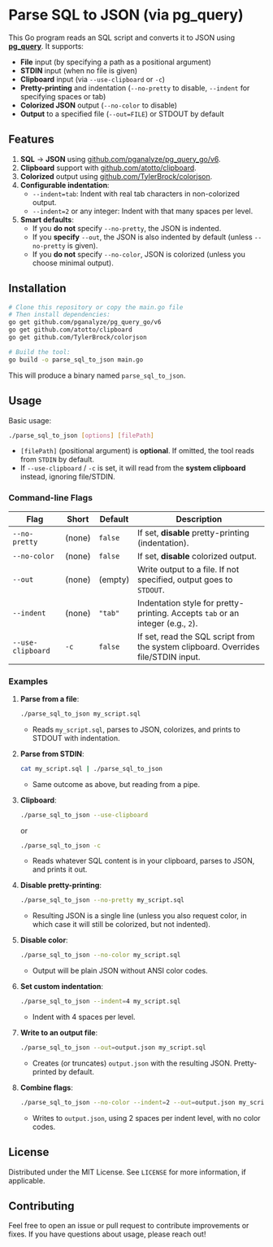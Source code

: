 # Parse SQL to JSON (via pg_query)

This Go program reads an SQL script and converts it to JSON using [**pg_query**](https://github.com/pganalyze/pg_query_go). It supports:

- **File** input (by specifying a path as a positional argument)
- **STDIN** input (when no file is given)
- **Clipboard** input (via `--use-clipboard` or `-c`)
- **Pretty-printing** and indentation (`--no-pretty` to disable, `--indent` for specifying spaces or tab)
- **Colorized JSON** output (`--no-color` to disable)
- **Output** to a specified file (`--out=FILE`) or STDOUT by default

## Features

1. **SQL** → **JSON** using [github.com/pganalyze/pg_query_go/v6](https://github.com/pganalyze/pg_query_go).
2. **Clipboard** support with [github.com/atotto/clipboard](https://github.com/atotto/clipboard).
3. **Colorized** output using [github.com/TylerBrock/colorjson](https://github.com/TylerBrock/colorjson).
4. **Configurable indentation**:
   - `--indent=tab`: Indent with real tab characters in non-colorized output.
   - `--indent=2` or any integer: Indent with that many spaces per level.
5. **Smart defaults**:
   - If you **do not** specify `--no-pretty`, the JSON is indented.
   - If you **specify** `--out`, the JSON is also indented by default (unless `--no-pretty` is given).
   - If you **do not** specify `--no-color`, JSON is colorized (unless you choose minimal output).

## Installation

```bash
# Clone this repository or copy the main.go file
# Then install dependencies:
go get github.com/pganalyze/pg_query_go/v6
go get github.com/atotto/clipboard
go get github.com/TylerBrock/colorjson

# Build the tool:
go build -o parse_sql_to_json main.go
```

This will produce a binary named `parse_sql_to_json`.

## Usage

Basic usage:

```bash
./parse_sql_to_json [options] [filePath]
```

- `[filePath]` (positional argument) is **optional**. If omitted, the tool reads from `STDIN` by default.
- If `--use-clipboard` / `-c` is set, it will read from the **system clipboard** instead, ignoring file/STDIN.

### Command-line Flags

| Flag                | Short | Default | Description                                                                                              |
|---------------------|-------|---------|----------------------------------------------------------------------------------------------------------|
| `--no-pretty`       | (none)| `false` | If set, **disable** pretty-printing (indentation).                                                      |
| `--no-color`        | (none)| `false` | If set, **disable** colorized output.                                                                   |
| `--out`             | (none)| (empty) | Write output to a file. If not specified, output goes to `STDOUT`.                                      |
| `--indent`          | (none)| `"tab"` | Indentation style for pretty-printing. Accepts `tab` or an integer (e.g., `2`).                         |
| `--use-clipboard`   | `-c`  | `false` | If set, read the SQL script from the system clipboard. Overrides file/STDIN input.                      |

### Examples

1. **Parse from a file**:
   ```bash
   ./parse_sql_to_json my_script.sql
   ```
   - Reads `my_script.sql`, parses to JSON, colorizes, and prints to STDOUT with indentation.

2. **Parse from STDIN**:
   ```bash
   cat my_script.sql | ./parse_sql_to_json
   ```
   - Same outcome as above, but reading from a pipe.

3. **Clipboard**:
   ```bash
   ./parse_sql_to_json --use-clipboard
   ```
   or
   ```bash
   ./parse_sql_to_json -c
   ```
   - Reads whatever SQL content is in your clipboard, parses to JSON, and prints it out.

4. **Disable pretty-printing**:
   ```bash
   ./parse_sql_to_json --no-pretty my_script.sql
   ```
   - Resulting JSON is a single line (unless you also request color, in which case it will still be colorized, but not indented).

5. **Disable color**:
   ```bash
   ./parse_sql_to_json --no-color my_script.sql
   ```
   - Output will be plain JSON without ANSI color codes.

6. **Set custom indentation**:
   ```bash
   ./parse_sql_to_json --indent=4 my_script.sql
   ```
   - Indent with 4 spaces per level.

7. **Write to an output file**:
   ```bash
   ./parse_sql_to_json --out=output.json my_script.sql
   ```
   - Creates (or truncates) `output.json` with the resulting JSON. Pretty-printed by default.

8. **Combine flags**:
   ```bash
   ./parse_sql_to_json --no-color --indent=2 --out=output.json my_script.sql
   ```
   - Writes to `output.json`, using 2 spaces per indent level, with no color codes.

## License

Distributed under the MIT License. See `LICENSE` for more information, if applicable.

## Contributing

Feel free to open an issue or pull request to contribute improvements or fixes. If you have questions about usage, please reach out!

